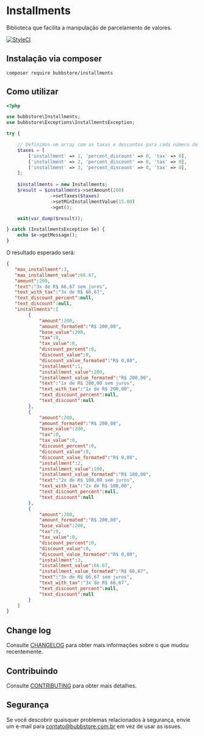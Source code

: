 # Installments

Biblioteca que facilita a manipulação de parcelamento de valores.

[![StyleCI](https://styleci.io/repos/118332986/shield?branch=master)](https://styleci.io/repos/118332986)

## Instalação via composer

`composer require bubbstore/installments`

## Como utilizar

```php
<?php

use bubbstore\Installments;
use bubbstore\Exceptions\InstallmentsException;

try {

	// Definimos um array com as taxas e descontos para cada número de parcela 
	$taxes = [
		['installment' => 1, 'percent_discount' => 0, 'tax' => 0],
	    ['installment' => 2, 'percent_discount' => 0, 'tax' => 0],
	    ['installment' => 3, 'percent_discount' => 0, 'tax' => 0],
	];
	
	$installments = new Installments;
	$result = $installments->setAmount(200)
				->setTaxes($taxes)
				->setMinInstallmentValue(15.00)
				->get();

	exit(var_dump($result));

} catch (InstallmentsException $e) {
	echo $e->getMessage();
}

```

O resultado esperado será:

```json
{  
   "max_installment":3,
   "max_installment_value":66.67,
   "amount":200,
   "text":"3x de R$ 66,67 sem juros",
   "text_with_tax":"3x de R$ 66,67",
   "text_discount_percent":null,
   "text_discount":null,
   "installments":[  
		{  
			"amount":200,
			"amount_formated":"R$ 200,00",
			"base_value":200,
			"tax":0,
			"tax_value":0,
			"discount_percent":0,
			"discount_value":0,
			"discount_value_formated":"R$ 0,00",
			"installment":1,
			"installment_value":200,
			"installment_value_formated":"R$ 200,00",
			"text":"1x de R$ 200,00 sem juros",
			"text_with_tax":"1x de R$ 200,00",
			"text_discount_percent":null,
			"text_discount":null
		},
		{  
			"amount":200,
			"amount_formated":"R$ 200,00",
			"base_value":200,
			"tax":0,
			"tax_value":0,
			"discount_percent":0,
			"discount_value":0,
			"discount_value_formated":"R$ 0,00",
			"installment":2,
			"installment_value":100,
			"installment_value_formated":"R$ 100,00",
			"text":"2x de R$ 100,00 sem juros",
			"text_with_tax":"2x de R$ 100,00",
			"text_discount_percent":null,
			"text_discount":null
		},
		{  
			"amount":200,
			"amount_formated":"R$ 200,00",
			"base_value":200,
			"tax":0,
			"tax_value":0,
			"discount_percent":0,
			"discount_value":0,
			"discount_value_formated":"R$ 0,00",
			"installment":3,
			"installment_value":66.67,
			"installment_value_formated":"R$ 66,67",
			"text":"3x de R$ 66,67 sem juros",
			"text_with_tax":"3x de R$ 66,67",
			"text_discount_percent":null,
			"text_discount":null
		}
	]
}
```

## Change log

Consulte [CHANGELOG](.github/CHANGELOG.md) para obter mais informações sobre o que mudou recentemente.

## Contribuindo

Consulte [CONTRIBUTING](.github/CONTRIBUTING.md) para obter mais detalhes.

## Segurança

Se você descobrir quaisquer problemas relacionados à segurança, envie um e-mail para contato@bubbstore.com.br em vez de usar as issues.